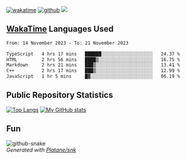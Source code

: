 [![wakatime](https://wakatime.com/badge/user/82c377cd-a54c-404c-b7df-177b313ca539.svg)](https://wakatime.com/@82c377cd-a54c-404c-b7df-177b313ca539)
[![github](https://img.shields.io/github/followers/xinthose?logo=github&style=plastic)](https://github.com/alanhamlett?tab=followers)
![](https://komarev.com/ghpvc/?username=xinthose)


## [WakaTime](https://wakatime.com/) Languages Used
<!--START_SECTION:waka-->

```txt
From: 14 November 2023 - To: 21 November 2023

TypeScript   4 hrs 17 mins   ██████░░░░░░░░░░░░░░░░░░░   24.37 %
HTML         2 hrs 56 mins   ████▒░░░░░░░░░░░░░░░░░░░░   16.75 %
Markdown     2 hrs 21 mins   ███▒░░░░░░░░░░░░░░░░░░░░░   13.41 %
C++          2 hrs 17 mins   ███▒░░░░░░░░░░░░░░░░░░░░░   12.99 %
JavaScript   1 hr 5 mins     █▓░░░░░░░░░░░░░░░░░░░░░░░   06.19 %
```

<!--END_SECTION:waka-->

## Public Repository Statistics 

[![Top Langs](https://github-readme-stats.vercel.app/api/top-langs/?username=xinthose)](https://github.com/anuraghazra/github-readme-stats)
[![My GitHub stats](https://github-readme-stats.vercel.app/api?username=xinthose&show_icons=true)](https://github.com/anuraghazra/github-readme-stats)

## Fun

<picture>
  <source media="(prefers-color-scheme: dark)" srcset="https://raw.githubusercontent.com/xinthose/xinthose/output/github-contribution-grid-snake-dark.svg" />
  <source media="(prefers-color-scheme: light)" srcset="https://raw.githubusercontent.com/xinthose/xinthose/output/github-contribution-grid-snake.svg" />
  <img alt="github-snake" src="github-snake.svg" />
</picture>
<br />
<em>
  Generated with
  <a href="https://github.com/Platane/snk">
    Platane/snk
  <a/>
</em>
